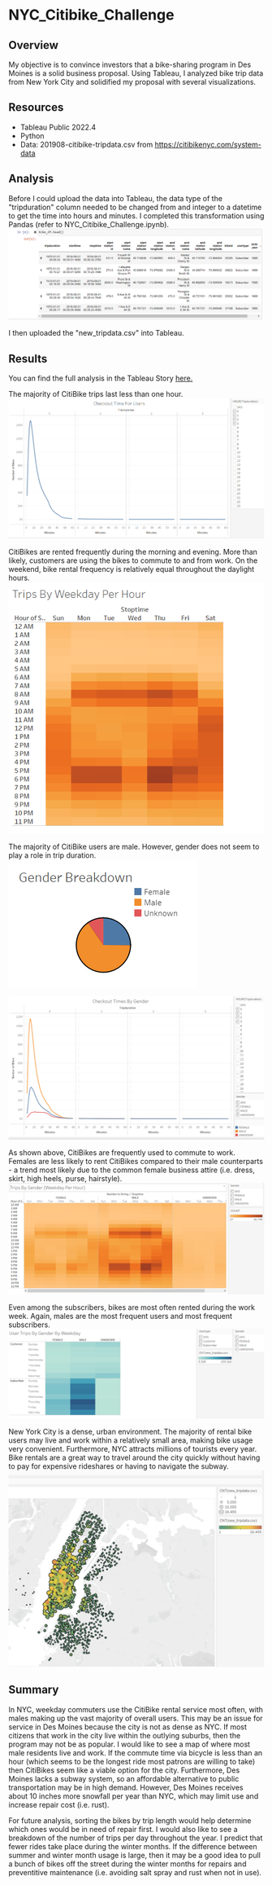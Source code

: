 # NYC_Citibike_Challenge

## Overview
My objective is to convince investors that a bike-sharing program in Des Moines is a solid business proposal. Using Tableau, I analyzed bike trip data from New York City and solidified my proposal with several visualizations. 

## Resources
* Tableau Public 2022.4
* Python
* Data: 201908-citibike-tripdata.csv from https://citibikenyc.com/system-data

## Analysis
Before I could upload the data into Tableau, the data type of the "tripduration" column needed to be changed from and integer to a datetime to get the time into hours and minutes. I completed this transformation using Pandas (refer to NYC_Citibike_Challenge.ipynb). 
![Transformed Data](https://github.com/CSoldo1/NYC_Citibike_Challenge/blob/main/Images/transformed_data.PNG)

I then uploaded the "new_tripdata.csv" into Tableau. 

## Results
You can find the full analysis in the Tableau Story [here.](https://public.tableau.com/app/profile/christy.s.8692/viz/NYC_CitiBike_Challenge_16745773169170/Story1?publish=yes)

The majority of CitiBike trips last less than one hour.
![Trip Duration](https://github.com/CSoldo1/NYC_Citibike_Challenge/blob/main/Images/Checkout_Time_For_Users.PNG)

CitiBikes are rented frequently during the morning and evening. More than likely, customers are using the bikes to commute to and from work. On the weekend, bike rental frequency is relatively equal throughout the daylight hours. 
![Trips By Weekday Per Hour](https://github.com/CSoldo1/NYC_Citibike_Challenge/blob/main/Images/Trips_By_Weekday_Per_Hour.PNG)

The majority of CitiBike users are male. However, gender does not seem to play a role in trip duration. 
![Gender Breakdown](https://github.com/CSoldo1/NYC_Citibike_Challenge/blob/main/Images/Bike_Use_By_Gender.PNG)

![Checkout Times By Gender](https://github.com/CSoldo1/NYC_Citibike_Challenge/blob/main/Images/Checkout_Time_By_Gender.PNG)

As shown above, CitiBikes are frequently used to commute to work. Females are less likely to rent CitiBikes compared to their male counterparts - a trend most likely due to the common female business attire (i.e. dress, skirt, high heels, purse, hairstyle).
![Trips By Gender](https://github.com/CSoldo1/NYC_Citibike_Challenge/blob/main/Images/Trips_By_Gender.PNG)

Even among the subscribers, bikes are most often rented during the work week. Again, males are the most frequent users and most frequent subscribers. 
![User Trips By Gender By Weekday](https://github.com/CSoldo1/NYC_Citibike_Challenge/blob/main/Images/User_Trips_By_Gender_By_Weekday.PNG)

New York City is a dense, urban environment. The majority of rental bike users may live and work within a relatively small area, making bike usage very convenient. Furthermore, NYC attracts millions of tourists every year. Bike rentals are a great way to travel around the city quickly without having to pay for expensive rideshares or having to navigate the subway. 
![End Trip Location](https://github.com/CSoldo1/NYC_Citibike_Challenge/blob/main/Images/trip_end_location.PNG)

## Summary 
In NYC, weekday commuters use the CitiBike rental service most often, with males making up the vast majority of overall users. This may be an issue for service in Des Moines because the city is not as dense as NYC. If most citizens that work in the city live within the outlying suburbs, then the program may not be as popular. I would like to see a map of where most male residents live and work. If the commute time via bicycle is less than an hour (which seems to be the longest ride most patrons are willing to take) then CitiBikes seem like a viable option for the city. Furthermore, Des Moines lacks a subway system, so an affordable alternative to public transportation may be in high demand. However, Des Moines receives about 10 inches more snowfall per year than NYC, which may limit use and increase repair cost (i.e. rust). 

For future analysis, sorting the bikes by trip length would help determine which ones would be in need of repair first. 
I would also like to see a breakdown of the number of trips per day throughout the year. I predict that fewer rides take place during the winter months. If the difference between summer and winter month usage is large, then it may be a good idea to pull a bunch of bikes off the street during the winter months for repairs and preventitive maintenance (i.e. avoiding salt spray and rust when not in use). 
